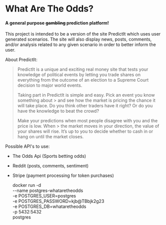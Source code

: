# What Are The Odds?

#### A general purpose ~~gambling~~ prediction platform!

This project is intended to be a version of the site PredictIt which uses user generated scenarios. The site will also display news, posts, comments, and/or analysis related to any given scenario in order to better inform the user.

About PredictIt:
> PredictIt is a unique and exciting real money site that tests your knowledge of political events by letting you trade shares on everything from the outcome of an election to a Supreme Court decision to major world events.
>
> Taking part in PredictIt is simple and easy. Pick an event you know something about > and see how the market is pricing the chance it will take place. Do you think other traders have it right? Or do you have the knowledge to beat the crowd?
>
> Make your predictions when most people disagree with you and the price is low. When > the market moves in your direction, the value of your shares will rise. It’s up to you to decide whether to cash in or hang on until the market closes.

Possible API's to use:
- The Odds Api (Sports betting odds)
- Reddit (posts, comments, sentiment)
- Stripe (payment processing for token purchases)

    docker run -d \
        --name postgres-whataretheodds \
        -e POSTGRES_USER=postgres \
        -e POSTGRES_PASSWORD=kjb@TBbjk2g23 \
        -e POSTGRES_DB=whataretheodds \
        -p 5432:5432 \
        postgres